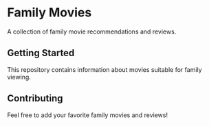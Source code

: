 # Family Movies

A collection of family movie recommendations and reviews.

## Getting Started

This repository contains information about movies suitable for family viewing.

## Contributing

Feel free to add your favorite family movies and reviews!